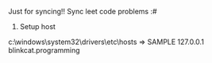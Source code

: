 Just for syncing!!
Sync leet code problems :#

1. Setup host

c:\windows\system32\drivers\etc\hosts
=> SAMPLE
127.0.0.1 blinkcat.programming
